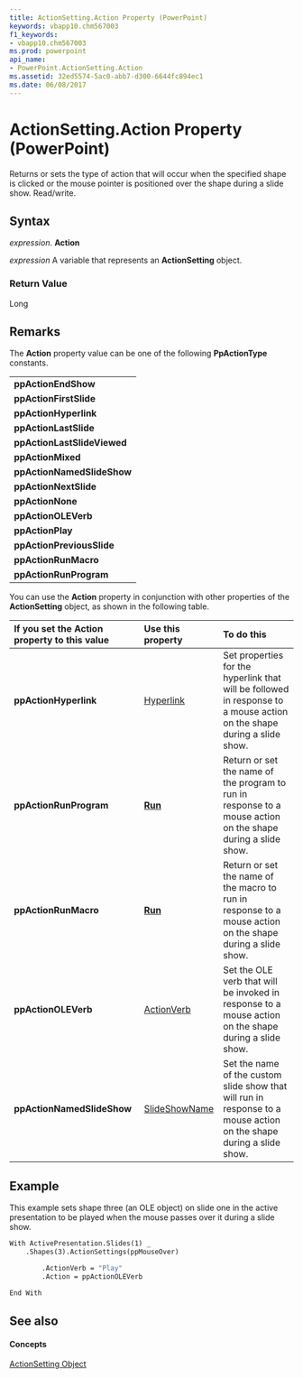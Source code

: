 ```yaml
---
title: ActionSetting.Action Property (PowerPoint)
keywords: vbapp10.chm567003
f1_keywords:
- vbapp10.chm567003
ms.prod: powerpoint
api_name:
- PowerPoint.ActionSetting.Action
ms.assetid: 32ed5574-5ac0-abb7-d300-6644fc894ec1
ms.date: 06/08/2017
---
```



# ActionSetting.Action Property (PowerPoint)

Returns or sets the type of action that will occur when the specified shape is clicked or the mouse pointer is positioned over the shape during a slide show. Read/write.


## Syntax

 _expression_. **Action**

 _expression_ A variable that represents an **ActionSetting** object.


### Return Value

Long


## Remarks

The **Action** property value can be one of the following **PpActionType** constants.


||
|:-----|
|**ppActionEndShow**|
|**ppActionFirstSlide**|
|**ppActionHyperlink**|
|**ppActionLastSlide**|
|**ppActionLastSlideViewed**|
|**ppActionMixed**|
|**ppActionNamedSlideShow**|
|**ppActionNextSlide**|
|**ppActionNone**|
|**ppActionOLEVerb**|
|**ppActionPlay**|
|**ppActionPreviousSlide**|
|**ppActionRunMacro**|
|**ppActionRunProgram**|
You can use the **Action** property in conjunction with other properties of the **ActionSetting** object, as shown in the following table.



|**If you set the Action property to this value**|**Use this property**|**To do this**|
|:-----|:-----|:-----|
|**ppActionHyperlink**|[Hyperlink](actionsetting-hyperlink-property-powerpoint.md)|Set properties for the hyperlink that will be followed in response to a mouse action on the shape during a slide show.|
|**ppActionRunProgram**|**[Run](actionsetting-run-property-powerpoint.md)**|Return or set the name of the program to run in response to a mouse action on the shape during a slide show.|
|**ppActionRunMacro**|**[Run](actionsetting-run-property-powerpoint.md)**|Return or set the name of the macro to run in response to a mouse action on the shape during a slide show.|
|**ppActionOLEVerb**|[ActionVerb](actionsetting-actionverb-property-powerpoint.md)|Set the OLE verb that will be invoked in response to a mouse action on the shape during a slide show.|
|**ppActionNamedSlideShow**|[SlideShowName](actionsetting-slideshowname-property-powerpoint.md)|Set the name of the custom slide show that will run in response to a mouse action on the shape during a slide show.|

## Example

This example sets shape three (an OLE object) on slide one in the active presentation to be played when the mouse passes over it during a slide show.


```vb
With ActivePresentation.Slides(1) _
    .Shapes(3).ActionSettings(ppMouseOver)

        .ActionVerb = "Play"
        .Action = ppActionOLEVerb

End With
```


## See also


#### Concepts


[ActionSetting Object](actionsetting-object-powerpoint.md)

